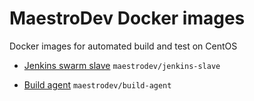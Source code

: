 # MaestroDev Docker images

Docker images for automated build and test on CentOS

* [Jenkins swarm slave](jenkins-slave/README.md) `maestrodev/jenkins-slave`

* [Build agent](build-agent/README.md) `maestrodev/build-agent`
